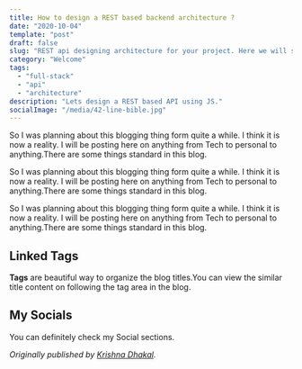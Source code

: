 ```yaml
---
title: How to design a REST based backend architecture ? 
date: "2020-10-04"
template: "post"
draft: false
slug: "REST api designing architecture for your project. Here we will study about "
category: "Welcome"
tags:
  - "full-stack"
  - "api"
  - "architecture"
description: "Lets design a REST based API using JS."
socialImage: "/media/42-line-bible.jpg"
---
```



So I was planning about this blogging thing form quite a while. I think it is now a reality. I will be posting here on anything from Tech to personal to anything.There are some things standard in this blog.

So I was planning about this blogging thing form quite a while. I think it is now a reality. I will be posting here on anything from Tech to personal to anything.There are some things standard in this blog.

So I was planning about this blogging thing form quite a while. I think it is now a reality. I will be posting here on anything from Tech to personal to anything.There are some things standard in this blog.

## Linked Tags

**Tags** are beautiful way to organize the blog titles.You can view the similar title content on following the tag area in the blog.

## My Socials

You can definitely check my Social sections.

*Originally published by [Krishna Dhakal](https://kdhakal.com.np).*